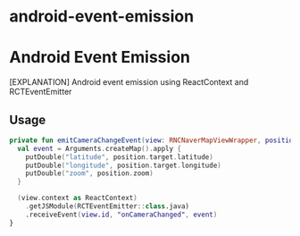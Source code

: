 # android-event-emission

# Android Event Emission

[EXPLANATION] Android event emission using ReactContext and RCTEventEmitter

## Usage

```kotlin
private fun emitCameraChangeEvent(view: RNCNaverMapViewWrapper, position: CameraPosition) {
  val event = Arguments.createMap().apply {
    putDouble("latitude", position.target.latitude)
    putDouble("longitude", position.target.longitude)
    putDouble("zoom", position.zoom)
  }

  (view.context as ReactContext)
    .getJSModule(RCTEventEmitter::class.java)
    .receiveEvent(view.id, "onCameraChanged", event)
}
```
